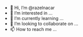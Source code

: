 - 👋 Hi, I’m @razelnacar
- 👀 I’m interested in ...
- 🌱 I’m currently learning ...
- 💞️ I’m looking to collaborate on ...
- 📫 How to reach me ...

<!---
razelnacar/razelnacar is a ✨ special ✨ repository because its `README.md` (this file) appears on your GitHub profile.
You can click the Preview link to take a look at your changes.
--->
